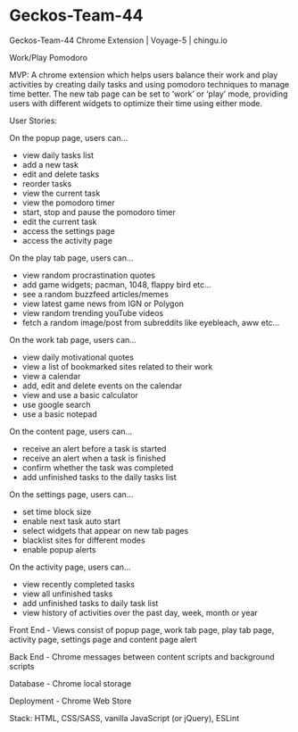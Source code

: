 # Geckos-Team-44
Geckos-Team-44 Chrome Extension | Voyage-5 | chingu.io

Work/Play Pomodoro

MVP: A chrome extension which helps users balance their work and play activities by creating daily tasks and using pomodoro techniques to manage time better. The new tab page can be set to ‘work’ or ‘play’ mode, providing users with different widgets to optimize their time using either mode.

User Stories:

On the popup page, users can…
- view daily tasks list
- add a new task
- edit and delete tasks 
- reorder tasks
- view the current task
- view the pomodoro timer
- start, stop and pause the pomodoro timer
- edit the current task
- access the settings page
- access the activity page 

On the play tab page, users can…
- view random procrastination quotes
- add game widgets; pacman, 1048, flappy bird etc...
- see a random buzzfeed articles/memes
- view latest game news from IGN or Polygon
- view random trending youTube videos
- fetch a random image/post from subreddits like eyebleach, aww etc...

On the work tab page, users can…
- view daily motivational quotes
- view a list of bookmarked sites related to their work
- view a calendar
- add, edit and delete events on the calendar
- view and use a basic calculator
- use google search
- use a basic notepad

On the content page, users can…
- receive an alert before a task is started 
- receive an alert when a task is finished
- confirm whether the task was completed
- add unfinished tasks to the daily tasks list

On the settings page, users can…
- set time block size
- enable next task auto start 
- select widgets that appear on new tab pages
- blacklist sites for different modes
- enable popup alerts 

On the activity page, users can…
- view recently completed tasks
- view all unfinished tasks
- add unfinished tasks to daily task list
- view history of activities over the past day, week, month or year


Front End - Views consist of popup page, work tab page, play tab page, activity page, settings page and content page alert

Back End - Chrome messages between content scripts and background scripts

Database - Chrome local storage

Deployment -  Chrome Web Store


Stack: HTML, CSS/SASS, vanilla JavaScript (or jQuery), ESLint

